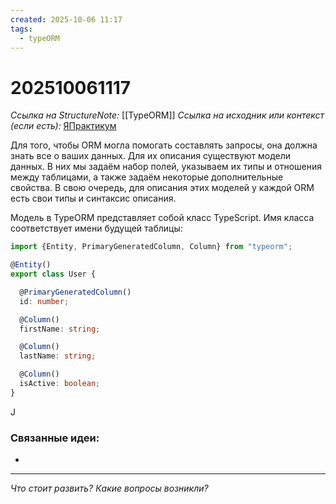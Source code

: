 ```yaml
---
created: 2025-10-06 11:17
tags:
  - typeORM
---
```

# 202510061117
*Ссылка на StructureNote:* [[TypeORM]]
*Ссылка на исходник или контекст (если есть):* [ЯПрактикум](https://practicum.yandex.ru/learn/backend-nodejs/courses/a4214ab0-2146-4152-b90e-651bf4c7ca5e/sprints/564244/topics/104f2765-a9c9-4617-8a5e-f21b675cf9b3/lessons/c08ac5b4-adfa-4b80-ae52-dccb043b4323/)

Для того, чтобы ORM могла помогать составлять запросы, она должна знать все о ваших данных. Для их описания существуют модели данных. В них мы задаём набор полей, указываем их типы и отношения между таблицами, а также задаём некоторые дополнительные свойства. В свою очередь, для описания этих моделей у каждой ORM есть свои типы и синтаксис описания.

Модель в TypeORM представляет собой класс TypeScript. Имя класса соответствует имени будущей таблицы:
```ts
import {Entity, PrimaryGeneratedColumn, Column} from "typeorm";

@Entity()
export class User {

  @PrimaryGeneratedColumn()
  id: number;

  @Column()
  firstName: string;

  @Column()
  lastName: string;

  @Column()
  isActive: boolean;
}
```
J
### Связанные идеи:
* 
---

*Что стоит развить? Какие вопросы возникли?*
